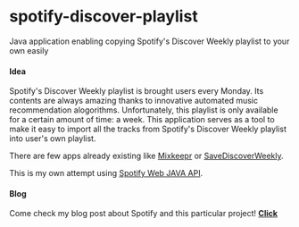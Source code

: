 # spotify-discover-playlist
Java application enabling copying Spotify's Discover Weekly playlist to your own easily

#### Idea

Spotify's Discover Weekly playlist is brought users every Monday. 
Its contents are always amazing thanks to innovative automated music recommendation alogorithms.
Unfortunately, this playlist is only available for a certain amount of time: a week.
This application serves as a tool to make it easy to import all the tracks from Spotify's Discover Weekly playlist 
into user's own playlist.

There are few apps already existing like [Mixkeepr](http://www.mixkeepr.com/) or [SaveDiscoverWeekly](http://www.savediscoverweekly.com).

This is my own attempt using [Spotify Web JAVA API](https://github.com/thelinmichael/spotify-web-api-java).

#### Blog
Come check my blog post about Spotify and this particular project! **[Click](https://dyngosz.github.io/stuff/2017/03/12/magic-spotify.html)**
